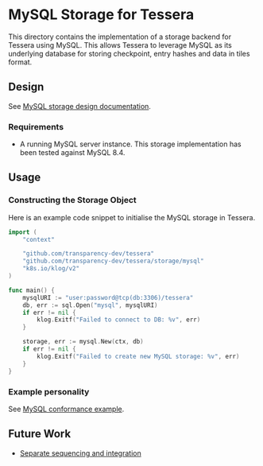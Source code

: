 # MySQL Storage for Tessera

This directory contains the implementation of a storage backend for Tessera using MySQL. This allows Tessera to leverage MySQL as its underlying database for storing checkpoint, entry hashes and data in tiles format.

## Design

See [MySQL storage design documentation](/storage/mysql/DESIGN.md).

### Requirements

- A running MySQL server instance. This storage implementation has been tested against MySQL 8.4.

## Usage

### Constructing the Storage Object

Here is an example code snippet to initialise the MySQL storage in Tessera.

```go
import (
    "context"

    "github.com/transparency-dev/tessera"
    "github.com/transparency-dev/tessera/storage/mysql"
    "k8s.io/klog/v2"
)

func main() {
    mysqlURI := "user:password@tcp(db:3306)/tessera"
    db, err := sql.Open("mysql", mysqlURI)
    if err != nil {
        klog.Exitf("Failed to connect to DB: %v", err)
    }

    storage, err := mysql.New(ctx, db)
    if err != nil {
        klog.Exitf("Failed to create new MySQL storage: %v", err)
    }
}
```

### Example personality

See [MySQL conformance example](/cmd/conformance/mysql/).

## Future Work

- [Separate sequencing and integration](https://github.com/transparency-dev/tessera/pull/282)
